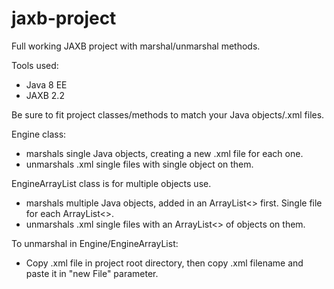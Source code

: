 # jaxb-project
Full working JAXB project with marshal/unmarshal methods.

Tools used:
- Java 8 EE
- JAXB 2.2

Be sure to fit project classes/methods to match your Java objects/.xml files.

Engine class:
- marshals single Java objects, creating a new .xml file for each one.
- unmarshals .xml single files with single object on them.

EngineArrayList class is for multiple objects use.
- marshals multiple Java objects, added in an ArrayList<> first. Single file for each ArrayList<>.
- unmarshals .xml single files with an ArrayList<> of objects on them.

To unmarshal in Engine/EngineArrayList:
- Copy .xml file in project root directory, then copy .xml filename and paste it in "new File" parameter.

